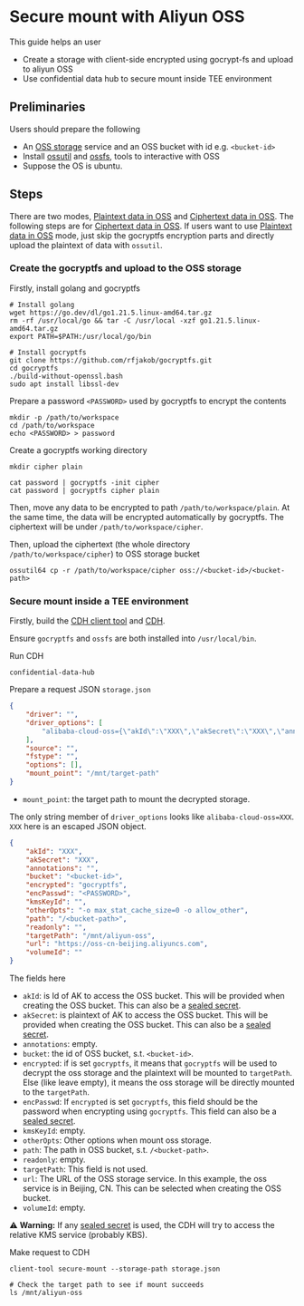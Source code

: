 # Secure mount with Aliyun OSS

This guide helps an user
- Create a storage with client-side encrypted using gocrypt-fs and upload to aliyun OSS
- Use confidential data hub to secure mount inside TEE environment

## Preliminaries

Users should prepare the following
- An [OSS storage](https://www.alibabacloud.com/product/object-storage-service?spm=a3c0i.23458820.2359477120.62.94807d3f6Q2Oqb) service and an OSS bucket with id e.g. `<bucket-id>`
- Install [ossutil](https://www.alibabacloud.com/help/en/oss/developer-reference/install-ossutil) and [ossfs](https://github.com/aliyun/ossfs), tools to interactive with OSS
- Suppose the OS is ubuntu.

## Steps 

There are two modes, [Plaintext data in OSS](../SECURE_STORAGE.md#plaintext-data-in-oss) and [Ciphertext data in OSS](../SECURE_STORAGE.md#ciphertext-data-in-oss). The following steps are for [Ciphertext data in OSS](../SECURE_STORAGE.md#ciphertext-data-in-oss). If users want to use [Plaintext data in OSS](../SECURE_STORAGE.md#plaintext-data-in-oss) mode, just skip the gocryptfs encryption parts and directly upload the plaintext of data with `ossutil`.

### Create the gocryptfs and upload to the OSS storage

Firstly, install golang and gocryptfs
```shell
# Install golang
wget https://go.dev/dl/go1.21.5.linux-amd64.tar.gz
rm -rf /usr/local/go && tar -C /usr/local -xzf go1.21.5.linux-amd64.tar.gz
export PATH=$PATH:/usr/local/go/bin

# Install gocryptfs
git clone https://github.com/rfjakob/gocryptfs.git
cd gocryptfs
./build-without-openssl.bash
sudo apt install libssl-dev
```

Prepare a password `<PASSWORD>` used by gocryptfs to encrypt the contents
```shell
mkdir -p /path/to/workspace
cd /path/to/workspace
echo <PASSWORD> > password
```

Create a gocryptfs working directory
```shell
mkdir cipher plain

cat password | gocryptfs -init cipher
cat password | gocryptfs cipher plain
```

Then, move any data to be encrypted to path `/path/to/workspace/plain`.
At the same time, the data will be encrypted automatically by gocryptfs.
The ciphertext will be under `/path/to/workspace/cipher`.

Then, upload the ciphertext (the whole directory `/path/to/workspace/cipher`) to OSS storage bucket
```shell
ossutil64 cp -r /path/to/workspace/cipher oss://<bucket-id>/<bucket-path>
```

### Secure mount inside a TEE environment

Firstly, build the [CDH client tool](../../README.md#client-tool) and [CDH](../../README.md#confidential-data-hub).

Ensure `gocryptfs` and `ossfs` are both installed into `/usr/local/bin`.

Run CDH
```shell
confidential-data-hub
```

Prepare a request JSON `storage.json`
```json
{
    "driver": "",
    "driver_options": [
        "alibaba-cloud-oss={\"akId\":\"XXX\",\"akSecret\":\"XXX\",\"annotations\":\"\",\"bucket\":\"<bucket-id>\",\"encrypted\":\"gocryptfs\",\"encPasswd\":\"<PASSWORD>\",\"kmsKeyId\":\"\",\"otherOpts\":\"-o max_stat_cache_size=0 -o allow_other\",\"path\":\"<bucket-path>\",\"readonly\":\"\",\"targetPath\":\"/mnt/aliyun-oss\",\"url\":\"https://oss-cn-beijing.aliyuncs.com\",\"volumeId\":\"\"}"
    ],
    "source": "",
    "fstype": "",
    "options": [],
    "mount_point": "/mnt/target-path"
}
```
- `mount_point`: the target path to mount the decrypted storage.

The only string member of `driver_options` looks like `alibaba-cloud-oss=XXX`. `XXX` here is an escaped JSON object.
```json
{
    "akId": "XXX",
    "akSecret": "XXX",
    "annotations": "",
    "bucket": "<bucket-id>",
    "encrypted": "gocryptfs",
    "encPasswd": "<PASSWORD>",
    "kmsKeyId": "",
    "otherOpts": "-o max_stat_cache_size=0 -o allow_other",
    "path": "/<bucket-path>",
    "readonly": "",
    "targetPath": "/mnt/aliyun-oss",
    "url": "https://oss-cn-beijing.aliyuncs.com",
    "volumeId": ""
}
```

The fields here
- `akId`: is Id of AK to access the OSS bucket. This will be provided when creating the OSS bucket. This can also be a [sealed secret](../SEALED_SECRET.md).
- `akSecret`: is plaintext of AK to access the OSS bucket. This will be provided when creating the OSS bucket. This can also be a [sealed secret](../SEALED_SECRET.md).
- `annotations`: empty.
- `bucket`: the id of OSS bucket, s.t. `<bucket-id>`.
- `encrypted`: if is set `gocryptfs`, it means that `gocryptfs` will be used to decrypt the oss storage and the plaintext will be mounted to `targetPath`. Else (like leave empty), it means the oss storage will be directly mounted to the `targetPath`.
- `encPasswd`: If `encrypted` is set `gocryptfs`, this field should be the password when encrypting using `gocryptfs`. This field can also be a [sealed secret](../SEALED_SECRET.md).
- `kmsKeyId`: empty.
- `otherOpts`: Other options when mount oss storage.
- `path`: The path in OSS bucket, s.t. `/<bucket-path>`.
- `readonly`: empty.
- `targetPath`: This field is not used.
- `url`: The URL of the OSS storage service. In this example, the oss service is in Beijing, CN. This can be selected when creating the OSS bucket.
- `volumeId`: empty.

:warning: **Warning:** If any [sealed secret](../SEALED_SECRET.md) is used, the CDH will try to access the relative KMS service (probably KBS).

Make request to CDH
```shell
client-tool secure-mount --storage-path storage.json

# Check the target path to see if mount succeeds
ls /mnt/aliyun-oss
```